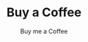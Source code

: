 ---
layout: productdetails
title: Buy a Coffee
subtitle: Buy me a Coffee
description: A perfect coffee in the morning absolutely makes my day. Buy me a small one for a good start or a big one to keep going all day!
name: Buy me a Coffee
sku: Coffee
image: /build/cart/covers/coffee-cover-320.jpg
images: 
  - /build/cart/covers/coffee-cover-320.jpg
  - /build/cart/covers/coffee-cover-800.jpg
  - /build/cart/covers/coffee-cover-1200.jpg
  - /build/cart/covers/coffee-cover.jpg
price: 2.50
sizes:
  - tall
  - grande
  - venti
styles:
  - name: Black
    color: '#000000'
    image: /build/cart/covers/coffee-320.jpg
sidenav: true
side_react: true
adds: true
cookies: true
catagory: true
products: true
breakcrumb: true
sidebar:
  - title: "Share"
    image: /build/cart/covers/Share-Logo-320.jpg
    image_alt: "Sharing Hands"
    image_class: "author__avatar"
    text: "Open Source Share"
  - title: "Share with Cats"
    text: "Cat food for 20 stray cats in OKC."
support: [adds, cookies, cart]
stock: 10
id: coffee
folder: _products
loc: "/coffee"
desc: Buy me a Coffee
private: false
github_editme_path: donaldboulton/DWB/blob/gh-pages/_products/coffee.md
---